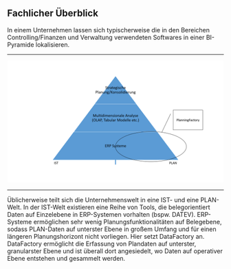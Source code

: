 ## Fachlicher Überblick

In einem Unternehmen lassen sich typischerweise die in den Bereichen Controlling/Finanzen und Verwaltung verwendeten Softwares in einer BI-Pyramide lokalisieren.

---
![](/Bilder/BI_Pyramide.png)

---

Üblicherweise teilt sich die Unternehmenswelt in eine IST- und eine PLAN-Welt. In der IST-Welt existieren eine Reihe von Tools, die belegorientiert Daten auf Einzelebene in ERP-Systemen vorhalten \(bspw. DATEV\). ERP-Systeme ermöglichen sehr wenig Planungsfunktionalitäten auf Belegebene, sodass PLAN-Daten auf unterster Ebene in großem Umfang und für einen längeren Planungshorizont nicht vorliegen. Hier setzt DataFactory an. DataFactory ermöglicht die Erfassung von Plandaten auf unterster, granularster Ebene und ist überall dort angesiedelt, wo Daten auf operativer Ebene entstehen und gesammelt werden.

## 



